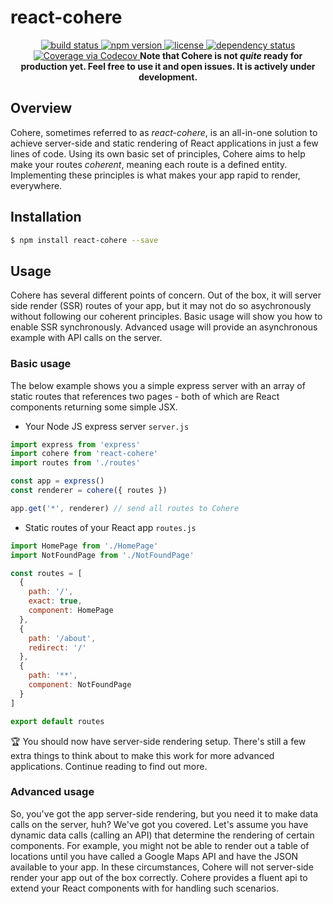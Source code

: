 # react-cohere

<p align="center">
  <a href="https://travis-ci.org/oayres/react-cohere">
    <img src="https://api.travis-ci.org/oayres/react-cohere.svg?branch=master"
         alt="build status">
  </a>
  <a href="https://www.npmjs.com/package/react-cohere">
    <img src="https://img.shields.io/npm/v/react-cohere.svg"
         alt="npm version">
  </a>
  <a href="https://github.com/oayres/react-cohere/blob/master/LICENSE.md">
    <img src="https://img.shields.io/npm/l/react-cohere.svg"
         alt="license">
  </a>
  <a href="https://david-dm.org/oayres/react-cohere">
    <img src="https://david-dm.org/oayres/react-cohere/status.svg"
         alt="dependency status">
  </a>
  <a href="https://codecov.io/github/oayres/react-cohere?branch=master">
    <img src="https://codecov.io/gh/oayres/react-cohere/branch/master/graph/badge.svg" alt="Coverage via Codecov" />
  </a>
  <b>Note that Cohere is not <i>quite</i> ready for production yet. Feel free to use it and open issues. It is actively under development.</b>
</p>

## Overview

Cohere, sometimes referred to as _react-cohere_, is an all-in-one solution to achieve server-side and static rendering of React applications in just a few lines of code. Using its own basic set of principles, Cohere aims to help make your routes _coherent_, meaning each route is a defined entity. Implementing these principles is what makes your app rapid to render, everywhere.

## Installation

```sh
$ npm install react-cohere --save
```

## Usage

Cohere has several different points of concern. Out of the box, it will server side render (SSR) routes of your app, but it may not do so asychronously without following our coherent principles. Basic usage will show you how to enable SSR synchronously. Advanced usage will provide an asynchronous example with API calls on the server.

### Basic usage

The below example shows you a simple express server with an array of static routes that references two pages - both of which are React components returning some simple JSX.

- Your Node JS express server
`server.js`
```js
import express from 'express'
import cohere from 'react-cohere'
import routes from './routes'

const app = express()
const renderer = cohere({ routes })

app.get('*', renderer) // send all routes to Cohere
```

- Static routes of your React app
`routes.js`
```js
import HomePage from './HomePage'
import NotFoundPage from './NotFoundPage'

const routes = [
  {
    path: '/',
    exact: true,
    component: HomePage
  },
  {
    path: '/about',
    redirect: '/'
  },
  {
    path: '**',
    component: NotFoundPage
  }
]

export default routes
```

🏆 You should now have server-side rendering setup. There's still a few extra things to think about to make this work for more advanced applications. Continue reading to find out more.

### Advanced usage

So, you've got the app server-side rendering, but you need it to make data calls on the server, huh? We've got you covered. Let's assume you have dynamic data calls (calling an API) that determine the rendering of certain components. For example, you might not be able to render out a table of locations until you have called a Google Maps API and have the JSON available to your app. In these circumstances, Cohere will not server-side render your app out of the box correctly. Cohere provides a fluent api to extend your React components with for handling such scenarios.


